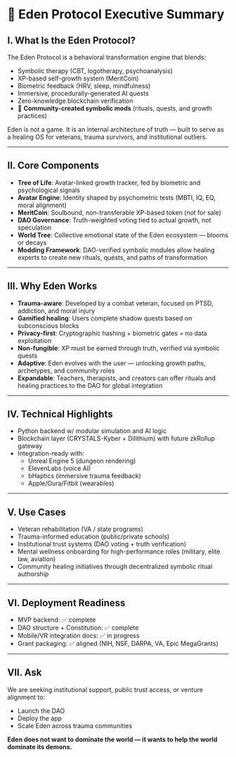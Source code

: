 # 🧬 Eden Protocol Executive Summary

## I. What Is the Eden Protocol?
The Eden Protocol is a behavioral transformation engine that blends:
- Symbolic therapy (CBT, logotherapy, psychoanalysis)
- XP-based self-growth system (MeritCoin)
- Biometric feedback (HRV, sleep, mindfulness)
- Immersive, procedurally-generated AI quests
- Zero-knowledge blockchain verification
- 🧘 **Community-created symbolic mods** (rituals, quests, and growth practices)

Eden is not a game. It is an internal architecture of truth — built to serve as a healing OS for veterans, trauma survivors, and institutional outliers.

---

## II. Core Components
- **Tree of Life**: Avatar-linked growth tracker, fed by biometric and psychological signals
- **Avatar Engine**: Identity shaped by psychometric tests (MBTI, IQ, EQ, moral alignment)
- **MeritCoin**: Soulbound, non-transferable XP-based token (not for sale)
- **DAO Governance**: Truth-weighted voting tied to actual growth, not speculation
- **World Tree**: Collective emotional state of the Eden ecosystem — blooms or decays
- **Modding Framework**: DAO-verified symbolic modules allow healing experts to create new rituals, quests, and paths of transformation

---

## III. Why Eden Works
- **Trauma-aware**: Developed by a combat veteran, focused on PTSD, addiction, and moral injury
- **Gamified healing**: Users complete shadow quests based on subconscious blocks
- **Privacy-first**: Cryptographic hashing + biometric gates = no data exploitation
- **Non-fungible**: XP must be earned through truth, verified via symbolic quests
- **Adaptive**: Eden evolves with the user — unlocking growth paths, archetypes, and community roles
- **Expandable**: Teachers, therapists, and creators can offer rituals and healing practices to the DAO for global integration

---

## IV. Technical Highlights
- Python backend w/ modular simulation and AI logic
- Blockchain layer (CRYSTALS-Kyber + Dilithium) with future zkRollup gateway
- Integration-ready with:
  - Unreal Engine 5 (dungeon rendering)
  - ElevenLabs (voice AI)
  - bHaptics (immersive trauma feedback)
  - Apple/Oura/Fitbit (wearables)

---

## V. Use Cases
- Veteran rehabilitation (VA / state programs)
- Trauma-informed education (public/private schools)
- Institutional trust systems (DAO voting + truth verification)
- Mental wellness onboarding for high-performance roles (military, elite law, aviation)
- Community healing initiatives through decentralized symbolic ritual authorship

---

## VI. Deployment Readiness
- MVP backend: ✅ complete
- DAO structure + Constitution: ✅ complete
- Mobile/VR integration docs: ✅ in progress
- Grant packaging: ✅ aligned (NIH, NSF, DARPA, VA, Epic MegaGrants)

---

## VII. Ask
We are seeking institutional support, public trust access, or venture alignment to:
- Launch the DAO
- Deploy the app
- Scale Eden across trauma communities

**Eden does not want to dominate the world — it wants to help the world dominate its demons.**
